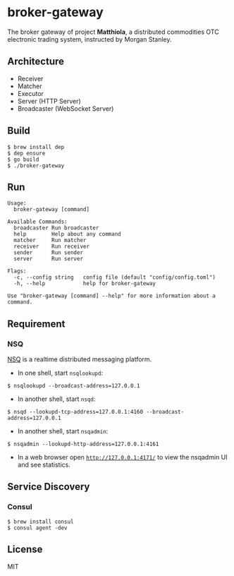 # broker-gateway

The broker gateway of project **Matthiola**, a distributed commodities OTC electronic trading system, instructed by Morgan Stanley. 

## Architecture

- Receiver
- Matcher
- Executor
- Server (HTTP Server)
- Broadcaster (WebSocket Server)

## Build

```shell
$ brew install dep
$ dep ensure
$ go build
$ ./broker-gateway
```

## Run

```shell
Usage:
  broker-gateway [command]

Available Commands:
  broadcaster Run broadcaster
  help        Help about any command
  matcher     Run matcher
  receiver    Run receiver
  sender      Run sender
  server      Run server

Flags:
  -c, --config string   config file (default "config/config.toml")
  -h, --help            help for broker-gateway

Use "broker-gateway [command] --help" for more information about a command.
```

## Requirement

### NSQ

[NSQ](https://nsq.io/) is a realtime distributed messaging platform.

- In one shell, start `nsqlookupd`:

```shell
$ nsqlookupd --broadcast-address=127.0.0.1
```

- In another shell, start `nsqd`:

```shell
$ nsqd --lookupd-tcp-address=127.0.0.1:4160 --broadcast-address=127.0.0.1
```

- In another shell, start `nsqadmin`:

```shell
$ nsqadmin --lookupd-http-address=127.0.0.1:4161
```

- In a web browser open [`http://127.0.0.1:4171/`](http://127.0.0.1:4171/) to view the nsqadmin UI and see statistics.

## Service Discovery

### Consul

```shell
$ brew install consul
$ consul agent -dev
```

## License

MIT